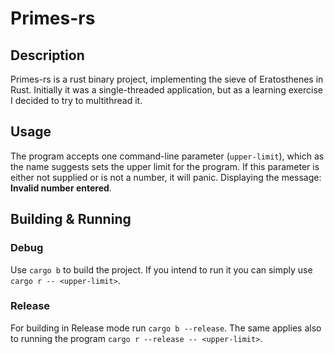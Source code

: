 # Primes-rs

## Description

Primes-rs is a rust binary project, implementing the sieve of Eratosthenes in Rust. Initially it was a single-threaded application, but as a learning exercise I decided to try to multithread it.

## Usage

The program accepts one command-line parameter (`upper-limit`), which as the name suggests sets the upper limit for the program. If this parameter is either not supplied or is not a number, it will panic. Displaying the message: **Invalid number entered**.

## Building & Running

### Debug

Use `cargo b` to build the project. If you intend to run it you can simply use `cargo r -- <upper-limit>`.

### Release

For building in Release mode run `cargo b --release`. The same applies also to running the program `cargo r --release -- <upper-limit>`.
